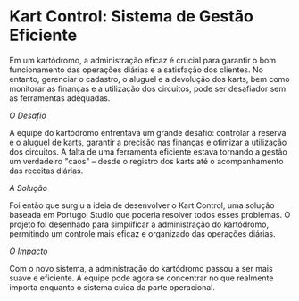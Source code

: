 # Kart Control: Sistema de Gestão Eficiente


Em um kartódromo, a administração eficaz é crucial para garantir o bom funcionamento das operações diárias e a satisfação dos clientes. No entanto, gerenciar o cadastro, o aluguel e a devolução dos karts, bem como monitorar as finanças e a utilização dos circuitos, pode ser desafiador sem as ferramentas adequadas.

*O Desafio*

A equipe do kartódromo enfrentava um grande desafio: controlar a reserva e o aluguel de karts, garantir a precisão nas finanças e otimizar a utilização dos circuitos. A falta de uma ferramenta eficiente estava tornando a gestão um verdadeiro "caos" – desde o registro dos karts até o acompanhamento das receitas diárias.

*A Solução* 

Foi então que surgiu a ideia de desenvolver o Kart Control, uma solução baseada em Portugol Studio que poderia resolver todos esses problemas. O projeto foi desenhado para simplificar a administração do kartódromo, permitindo um controle mais eficaz e organizado das operações diárias.

*O Impacto*

Com o novo sistema, a administração do kartódromo passou a ser mais suave e eficiente. A equipe pode agora se concentrar no que realmente importa enquanto o sistema cuida da parte operacional.
